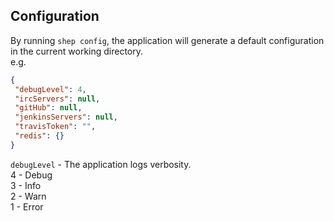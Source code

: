 Configuration
---
By running `shep config`, the application will generate a default configuration in the current working directory.  
e.g.
```json
{
 "debugLevel": 4,
 "ircServers": null,
 "gitHub": null,
 "jenkinsServers": null,
 "travisToken": "",
 "redis": {}
}
```

`debugLevel` - The application logs verbosity.   
4 - Debug  
3 - Info  
2 - Warn  
1 - Error
